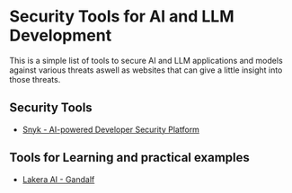 # Security Tools for AI and LLM Development
This is a simple list of tools to secure AI and LLM applications and models against various threats aswell as websites that can give a little insight into those threats.
## Security Tools
- [Snyk - AI-powered Developer Security Platform](https://snyk.io/)

## Tools for Learning and practical examples
- [Lakera AI - Gandalf](https://gandalf.lakera.ai/)